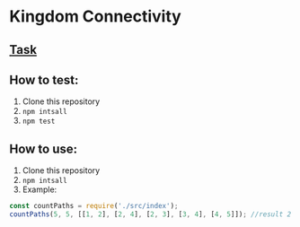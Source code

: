 # Kingdom Connectivity
## [Task](./kingdom-connectivity.pdf)
## How to test:
1. Clone this repository
2. `npm intsall`
3. `npm test`
## How to use:
1. Clone this repository
2. `npm intsall`
3. Example:
```javascript
const countPaths = require('./src/index');
countPaths(5, 5, [[1, 2], [2, 4], [2, 3], [3, 4], [4, 5]]); //result 2
```

